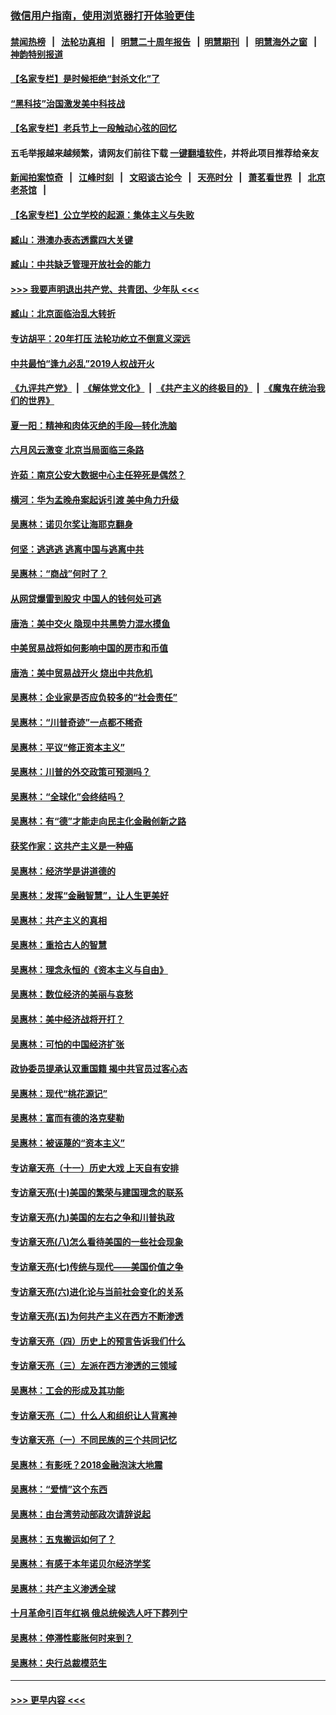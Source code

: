 ### [微信用户指南，使用浏览器打开体验更佳](https://github.com/gfw-breaker/banned-news1/blob/master/indexes/wechat-guide.md?t=0)
#### [禁闻热榜](热点新闻.md?t=0)  &nbsp;&nbsp;|&nbsp;&nbsp; [法轮功真相](https://github.com/gfw-breaker/truth/blob/master/README.md?t=0) &nbsp;&nbsp;|&nbsp;&nbsp; [明慧二十周年报告](https://github.com/gfw-breaker/mh-reports/blob/master/README.md?t=0) &nbsp;&nbsp;|&nbsp;&nbsp;[明慧期刊](https://github.com/gfw-breaker/mh-qikan) &nbsp;&nbsp;|&nbsp;&nbsp; [明慧海外之窗](https://github.com/gfw-breaker/mh-news/blob/master/README.md?t=0) &nbsp;&nbsp;|&nbsp;&nbsp; [神韵特别报道](https://github.com/gfw-breaker/mh-news/blob/master/shenyun.md?t=0)
#### [【名家专栏】是时候拒绝“封杀文化”了](../pages/nsc423/n11814093.md?t=02160144) 
#### [“黑科技”治国激发美中科技战](../pages/nsc423/n11638056.md?t=02160144) 
#### [【名家专栏】老兵节上一段触动心弦的回忆](../pages/nsc423/n11646016.md?t=02160144) 
#### 五毛举报越来越频繁，请网友们前往下载 [一键翻墙软件](https://github.com/gfw-breaker/ssr-accounts)，并将此项目推荐给亲友
#### [新闻拍案惊奇](https://github.com/gfw-breaker/banned-news1/blob/master/pages/link4.md) &nbsp;&nbsp;|&nbsp;&nbsp; [江峰时刻](https://github.com/gfw-breaker/banned-news1/blob/master/pages/link4.md) &nbsp;&nbsp;|&nbsp;&nbsp; [文昭谈古论今](https://github.com/gfw-breaker/banned-news1/blob/master/pages/link4.md) &nbsp;&nbsp;|&nbsp;&nbsp; [天亮时分](https://github.com/gfw-breaker/banned-news1/blob/master/pages/link4.md) &nbsp;&nbsp;|&nbsp;&nbsp; [萧茗看世界](https://github.com/gfw-breaker/banned-news1/blob/master/pages/link4.md) &nbsp;&nbsp;|&nbsp;&nbsp; [北京老茶馆](https://github.com/gfw-breaker/banned-news1/blob/master/pages/link4.md) &nbsp;&nbsp;|&nbsp;&nbsp; 
#### [【名家专栏】公立学校的起源：集体主义与失败](../pages/nsc423/n11601833.md?t=02160144) 
#### [臧山：港澳办表态透露四大关键](../pages/nsc423/n11421628.md?t=02160144) 
#### [臧山：中共缺乏管理开放社会的能力](../pages/nsc423/n11407457.md?t=02160144) 
#### [>>> 我要声明退出共产党、共青团、少年队 <<<](https://github.com/begood0513/goodnews/blob/master/quit/letter.md) 
#### [臧山：北京面临治乱大转折](../pages/nsc423/n11406895.md?t=02160144) 
#### [专访胡平：20年打压 法轮功屹立不倒意义深远](../pages/nsc423/n11398800.md?t=02160144) 
#### [中共最怕“逢九必乱”2019人权战开火](../pages/nsc423/n11385248.md?t=02160144) 
#### [《九评共产党》](https://github.com/begood0513/9ping.md/blob/master/README.md) &nbsp;|&nbsp; [《解体党文化》](../../../../jtdwh.md/blob/master/README.md)  &nbsp;|&nbsp; [《共产主义的终极目的》](../../../../gczydzjmd.md/blob/master/README.md) &nbsp;|&nbsp; [《魔鬼在统治我们的世界》](../../../../mgztzwmdsj.md/blob/master/README.md) 
#### [夏一阳：精神和肉体灭绝的手段—转化洗脑](../pages/nsc423/n11368250.md?t=02160144) 
#### [六月风云激变 北京当局面临三条路](../pages/nsc423/n11313668.md?t=02160144) 
#### [许茹：南京公安大数据中心主任猝死是偶然？](../pages/nsc423/n11064744.md?t=02160144) 
#### [横河：华为孟晚舟案起诉引渡 美中角力升级](../pages/nsc423/n11027230.md?t=02160144) 
#### [吴惠林：诺贝尔奖让海耶克翻身](../pages/nsc423/n10890049.md?t=02160144) 
#### [何坚：逃逃逃 逃离中国与逃离中共](../pages/nsc423/n10592891.md?t=02160144) 
#### [吴惠林：“商战”何时了？](../pages/nsc423/n10573558.md?t=02160144) 
#### [从网贷爆雷到股灾 中国人的钱何处可逃](../pages/nsc423/n10572800.md?t=02160144) 
#### [唐浩：美中交火 隐现中共黑势力混水摸鱼](../pages/nsc423/n10544040.md?t=02160144) 
#### [中美贸易战将如何影响中国的房市和币值](../pages/nsc423/n10543697.md?t=02160144) 
#### [唐浩：美中贸易战开火 烧出中共危机](../pages/nsc423/n10540126.md?t=02160144) 
#### [吴惠林：企业家是否应负较多的“社会责任”](../pages/nsc423/n10535022.md?t=02160144) 
#### [吴惠林：“川普奇迹”一点都不稀奇](../pages/nsc423/n10512808.md?t=02160144) 
#### [吴惠林：平议“修正资本主义”](../pages/nsc423/n10495724.md?t=02160144) 
#### [吴惠林：川普的外交政策可预测吗？](../pages/nsc423/n10462387.md?t=02160144) 
#### [吴惠林：“全球化”会终结吗？](../pages/nsc423/n10452838.md?t=02160144) 
#### [吴惠林：有“德”才能走向民主化金融创新之路](../pages/nsc423/n10432292.md?t=02160144) 
#### [获奖作家：这共产主义是一种癌](../pages/nsc423/n10431541.md?t=02160144) 
#### [吴惠林：经济学是讲道德的](../pages/nsc423/n10398014.md?t=02160144) 
#### [吴惠林：发挥“金融智慧”，让人生更美好](../pages/nsc423/n10375019.md?t=02160144) 
#### [吴惠林：共产主义的真相](../pages/nsc423/n10351394.md?t=02160144) 
#### [吴惠林：重拾古人的智慧](../pages/nsc423/n10337691.md?t=02160144) 
#### [吴惠林：理念永恒的《资本主义与自由》](../pages/nsc423/n10316274.md?t=02160144) 
#### [吴惠林：数位经济的美丽与哀愁](../pages/nsc423/n10292946.md?t=02160144) 
#### [吴惠林：美中经济战将开打？](../pages/nsc423/n10258825.md?t=02160144) 
#### [吴惠林：可怕的中国经济扩张](../pages/nsc423/n10219147.md?t=02160144) 
#### [政协委员提承认双重国籍 揭中共官员过客心态](../pages/nsc423/n10208809.md?t=02160144) 
#### [吴惠林：现代“桃花源记”](../pages/nsc423/n10185234.md?t=02160144) 
#### [吴惠林：富而有德的洛克斐勒](../pages/nsc423/n10142264.md?t=02160144) 
#### [吴惠林：被诬蔑的“资本主义”](../pages/nsc423/n10124816.md?t=02160144) 
#### [专访章天亮（十一）历史大戏 上天自有安排](../pages/nsc423/n10094905.md?t=02160144) 
#### [专访章天亮(十)美国的繁荣与建国理念的联系](../pages/nsc423/n10094899.md?t=02160144) 
#### [专访章天亮(九)美国的左右之争和川普执政](../pages/nsc423/n10094889.md?t=02160144) 
#### [专访章天亮(八)怎么看待美国的一些社会现象](../pages/nsc423/n10094857.md?t=02160144) 
#### [专访章天亮(七)传统与现代——美国价值之争](../pages/nsc423/n10093140.md?t=02160144) 
#### [专访章天亮(六)进化论与当前社会变化的关系](../pages/nsc423/n10092036.md?t=02160144) 
#### [专访章天亮(五)为何共产主义在西方不断渗透](../pages/nsc423/n10083620.md?t=02160144) 
#### [专访章天亮（四）历史上的预言告诉我们什么](../pages/nsc423/n10083606.md?t=02160144) 
#### [专访章天亮（三）左派在西方渗透的三领域](../pages/nsc423/n10081115.md?t=02160144) 
#### [吴惠林：工会的形成及其功能](../pages/nsc423/n10080633.md?t=02160144) 
#### [专访章天亮（二）什么人和组织让人背离神](../pages/nsc423/n10076637.md?t=02160144) 
#### [专访章天亮（一）不同民族的三个共同记忆](../pages/nsc423/n10074188.md?t=02160144) 
#### [吴惠林：有影呒？2018金融泡沫大地震](../pages/nsc423/n10040534.md?t=02160144) 
#### [吴惠林：“爱情”这个东西](../pages/nsc423/n10019423.md?t=02160144) 
#### [吴惠林：由台湾劳动部政次请辞说起](../pages/nsc423/n9979679.md?t=02160144) 
#### [吴惠林：五鬼搬运如何了？](../pages/nsc423/n9925338.md?t=02160144) 
#### [吴惠林：有感于本年诺贝尔经济学奖](../pages/nsc423/n9871883.md?t=02160144) 
#### [吴惠林：共产主义渗透全球](../pages/nsc423/n9812748.md?t=02160144) 
#### [十月革命引百年红祸 俄总统候选人吁下葬列宁](../pages/nsc423/n9810182.md?t=02160144) 
#### [吴惠林：停滞性膨胀何时来到？](../pages/nsc423/n9764136.md?t=02160144) 
#### [吴惠林：央行总裁模范生](../pages/nsc423/n9728134.md?t=02160144) 

----
#### [ >>> 更早内容 <<< ](../indexes/nsc423-earlier.md)
